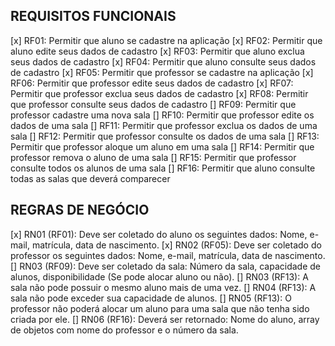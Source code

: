 ## REQUISITOS FUNCIONAIS
[x] RF01: Permitir que aluno se cadastre na aplicação
[x] RF02: Permitir que aluno edite seus dados de cadastro
[x] RF03: Permitir que aluno exclua seus dados de cadastro
[x] RF04: Permitir que aluno consulte seus dados de cadastro
[x] RF05: Permitir que professor se cadastre na aplicação
[x] RF06: Permitir que professor edite seus dados de cadastro
[x] RF07: Permitir que professor exclua seus dados de cadastro
[x] RF08: Permitir que professor consulte seus dados de cadastro
[] RF09: Permitir que professor cadastre uma nova sala
[] RF10: Permitir que professor edite os dados de uma sala
[] RF11: Permitir que professor exclua os dados de uma sala
[] RF12: Permitir que professor consulte os dados de uma sala
[] RF13: Permitir que professor aloque um aluno em uma sala
[] RF14: Permitir que professor remova o aluno de uma sala
[] RF15: Permitir que professor consulte todos os alunos de uma sala
[] RF16: Permitir que aluno consulte todas as salas que deverá comparecer

## REGRAS DE NEGÓCIO 

[x] RN01 (RF01): Deve ser coletado do aluno os seguintes dados: Nome, e-mail, matrícula, data de nascimento.
[x] RN02 (RF05): Deve ser coletado do professor os seguintes dados: Nome, e-mail, matrícula, data de nascimento.
[] RN03 (RF09): Deve ser coletado da sala: Número da sala, capacidade de alunos, disponibilidade (Se pode alocar aluno ou não).
[] RN03 (RF13): A sala não pode possuir o mesmo aluno mais de uma vez.
[] RN04 (RF13): A sala não pode exceder sua capacidade de alunos.
[] RN05 (RF13): O professor não poderá alocar um aluno para uma sala que não tenha sido criada por ele.
[] RN06 (RF16): Deverá ser retornado: Nome do aluno, array de objetos com nome do professor e o número da sala.